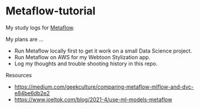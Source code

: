 # Metaflow-tutorial

My study logs for [Metaflow](https://metaflow.org/).

My plans are ...

- Run Metaflow locally first to get it work on a small Data Science project. 
- Run Metaflow on AWS for my Webtoon Stylization app.
- Log my thoughts and trouble shooting history in this repo. 


Resources
- https://medium.com/geekculture/comparing-metaflow-mlflow-and-dvc-e84be6db2e2
- https://www.joeltok.com/blog/2021-4/use-ml-models-metaflow
